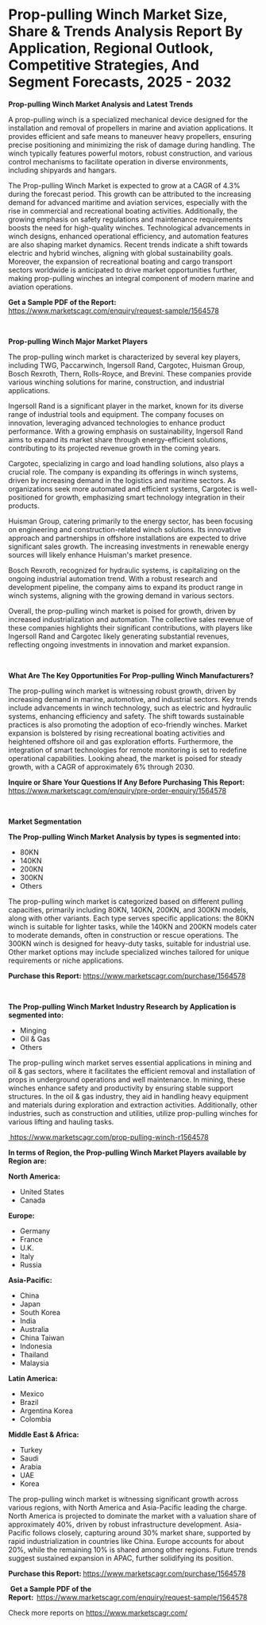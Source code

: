 <p><h1>Prop-pulling Winch Market Size, Share & Trends Analysis Report By Application, Regional Outlook, Competitive Strategies, And Segment Forecasts, 2025 - 2032</h1></p><p><strong>Prop-pulling Winch Market Analysis and Latest Trends</strong></p>
<p><p>A prop-pulling winch is a specialized mechanical device designed for the installation and removal of propellers in marine and aviation applications. It provides efficient and safe means to maneuver heavy propellers, ensuring precise positioning and minimizing the risk of damage during handling. The winch typically features powerful motors, robust construction, and various control mechanisms to facilitate operation in diverse environments, including shipyards and hangars.</p><p>The Prop-pulling Winch Market is expected to grow at a CAGR of 4.3% during the forecast period. This growth can be attributed to the increasing demand for advanced maritime and aviation services, especially with the rise in commercial and recreational boating activities. Additionally, the growing emphasis on safety regulations and maintenance requirements boosts the need for high-quality winches. Technological advancements in winch designs, enhanced operational efficiency, and automation features are also shaping market dynamics. Recent trends indicate a shift towards electric and hybrid winches, aligning with global sustainability goals. Moreover, the expansion of recreational boating and cargo transport sectors worldwide is anticipated to drive market opportunities further, making prop-pulling winches an integral component of modern marine and aviation operations.</p></p>
<p><strong>Get a Sample PDF of the Report:&nbsp;</strong> <a href="https://www.marketscagr.com/enquiry/request-sample/1564578?utm_campaign=3188&utm_medium=2&utm_source=Github&utm_content=ia&utm_term=11042025&utm_id=prop-pulling-winch">https://www.marketscagr.com/enquiry/request-sample/1564578</a></p>
<p>&nbsp;</p>
<p><strong>Prop-pulling Winch Major Market Players</strong></p>
<p><p>The prop-pulling winch market is characterized by several key players, including TWG, Paccarwinch, Ingersoll Rand, Cargotec, Huisman Group, Bosch Rexroth, Thern, Rolls-Royce, and Brevini. These companies provide various winching solutions for marine, construction, and industrial applications.</p><p>Ingersoll Rand is a significant player in the market, known for its diverse range of industrial tools and equipment. The company focuses on innovation, leveraging advanced technologies to enhance product performance. With a growing emphasis on sustainability, Ingersoll Rand aims to expand its market share through energy-efficient solutions, contributing to its projected revenue growth in the coming years.</p><p>Cargotec, specializing in cargo and load handling solutions, also plays a crucial role. The company is expanding its offerings in winch systems, driven by increasing demand in the logistics and maritime sectors. As organizations seek more automated and efficient systems, Cargotec is well-positioned for growth, emphasizing smart technology integration in their products.</p><p>Huisman Group, catering primarily to the energy sector, has been focusing on engineering and construction-related winch solutions. Its innovative approach and partnerships in offshore installations are expected to drive significant sales growth. The increasing investments in renewable energy sources will likely enhance Huisman's market presence.</p><p>Bosch Rexroth, recognized for hydraulic systems, is capitalizing on the ongoing industrial automation trend. With a robust research and development pipeline, the company aims to expand its product range in winch systems, aligning with the growing demand in various sectors.</p><p>Overall, the prop-pulling winch market is poised for growth, driven by increased industrialization and automation. The collective sales revenue of these companies highlights their significant contributions, with players like Ingersoll Rand and Cargotec likely generating substantial revenues, reflecting ongoing investments in innovation and market expansion.</p></p>
<p>&nbsp;</p>
<p><strong>What Are The Key Opportunities For Prop-pulling Winch Manufacturers?</strong></p>
<p><p>The prop-pulling winch market is witnessing robust growth, driven by increasing demand in marine, automotive, and industrial sectors. Key trends include advancements in winch technology, such as electric and hydraulic systems, enhancing efficiency and safety. The shift towards sustainable practices is also promoting the adoption of eco-friendly winches. Market expansion is bolstered by rising recreational boating activities and heightened offshore oil and gas exploration efforts. Furthermore, the integration of smart technologies for remote monitoring is set to redefine operational capabilities. Looking ahead, the market is poised for steady growth, with a CAGR of approximately 6% through 2030.</p></p>
<p><strong>Inquire or Share Your Questions If Any Before Purchasing This Report:</strong> <a href="https://www.marketscagr.com/enquiry/pre-order-enquiry/1564578?utm_campaign=3188&utm_medium=2&utm_source=Github&utm_content=ia&utm_term=11042025&utm_id=prop-pulling-winch">https://www.marketscagr.com/enquiry/pre-order-enquiry/1564578</a></p>
<p>&nbsp;</p>
<p><strong>Market Segmentation</strong></p>
<p><strong>The Prop-pulling Winch Market Analysis by types is segmented into:</strong></p>
<p><ul><li>80KN</li><li>140KN</li><li>200KN</li><li>300KN</li><li>Others</li></ul></p>
<p><p>The prop-pulling winch market is categorized based on different pulling capacities, primarily including 80KN, 140KN, 200KN, and 300KN models, along with other variants. Each type serves specific applications: the 80KN winch is suitable for lighter tasks, while the 140KN and 200KN models cater to moderate demands, often in construction or rescue operations. The 300KN winch is designed for heavy-duty tasks, suitable for industrial use. Other market options may include specialized winches tailored for unique requirements or niche applications.</p></p>
<p><strong>Purchase this Report:&nbsp;</strong><a href="https://www.marketscagr.com/purchase/1564578?utm_campaign=3188&utm_medium=2&utm_source=Github&utm_content=ia&utm_term=11042025&utm_id=prop-pulling-winch">https://www.marketscagr.com/purchase/1564578</a></p>
<p>&nbsp;</p>
<p><strong>The Prop-pulling Winch Market Industry Research by Application is segmented into:</strong></p>
<p><ul><li>Minging</li><li>Oil & Gas</li><li>Others</li></ul></p>
<p><p>The prop-pulling winch market serves essential applications in mining and oil & gas sectors, where it facilitates the efficient removal and installation of props in underground operations and well maintenance. In mining, these winches enhance safety and productivity by ensuring stable support structures. In the oil & gas industry, they aid in handling heavy equipment and materials during exploration and extraction activities. Additionally, other industries, such as construction and utilities, utilize prop-pulling winches for various lifting and hauling tasks.</p></p>
<p><a href="https://www.marketscagr.com/prop-pulling-winch-r1564578?utm_campaign=3188&utm_medium=2&utm_source=Github&utm_content=ia&utm_term=11042025&utm_id=prop-pulling-winch">&nbsp;https://www.marketscagr.com/prop-pulling-winch-r1564578</a></p>
<p><strong>In terms of Region, the Prop-pulling Winch Market Players available by Region are:</strong></p>
<p>
    <p> <strong> North America: </strong>
        <ul>
            <li>United States</li>
            <li>Canada</li>
        </ul>
        </p> 
    <p> <strong> Europe: </strong>
        <ul>
            <li>Germany</li>
            <li>France</li>
            <li>U.K.</li>
            <li>Italy</li>
            <li>Russia</li>
        </ul>
        </p> 
    <p> <strong> Asia-Pacific: </strong>
        <ul>
            <li>China</li>
            <li>Japan</li>
            <li>South Korea</li>
            <li>India</li>
            <li>Australia</li>
            <li>China Taiwan</li>
            <li>Indonesia</li>
            <li>Thailand</li>
            <li>Malaysia</li>
        </ul>
        </p> 
    <p> <strong> Latin America: </strong>
        <ul>
            <li>Mexico</li>
            <li>Brazil</li>
            <li>Argentina Korea</li>
            <li>Colombia</li>
        </ul>
        </p> 
    <p> <strong> Middle East & Africa: </strong>
        <ul>
            <li>Turkey</li>
            <li>Saudi</li>
            <li>Arabia</li>
            <li>UAE</li>
            <li>Korea</li>
        </ul>
    </p>
    </p>
<p><p>The prop-pulling winch market is witnessing significant growth across various regions, with North America and Asia-Pacific leading the charge. North America is projected to dominate the market with a valuation share of approximately 40%, driven by robust infrastructure development. Asia-Pacific follows closely, capturing around 30% market share, supported by rapid industrialization in countries like China. Europe accounts for about 20%, while the remaining 10% is shared among other regions. Future trends suggest sustained expansion in APAC, further solidifying its position.</p></p>
<p><strong>Purchase this Report: </strong><a href="https://www.marketscagr.com/purchase/1564578?utm_campaign=3188&utm_medium=2&utm_source=Github&utm_content=ia&utm_term=11042025&utm_id=prop-pulling-winch">https://www.marketscagr.com/purchase/1564578</a></p>
<p>&nbsp;<strong>Get a Sample PDF of the Report:&nbsp;&nbsp;</strong><a href="https://www.marketscagr.com/enquiry/request-sample/1564578?utm_campaign=3188&utm_medium=2&utm_source=Github&utm_content=ia&utm_term=11042025&utm_id=prop-pulling-winch">https://www.marketscagr.com/enquiry/request-sample/1564578</a></p>
<p><strong></strong></p>
<p>Check more reports on <a href="https://www.marketscagr.com/?utm_campaign=3188&utm_medium=2&utm_source=Github&utm_content=ia&utm_term=11042025&utm_id=prop-pulling-winch">https://www.marketscagr.com/</a></p>
